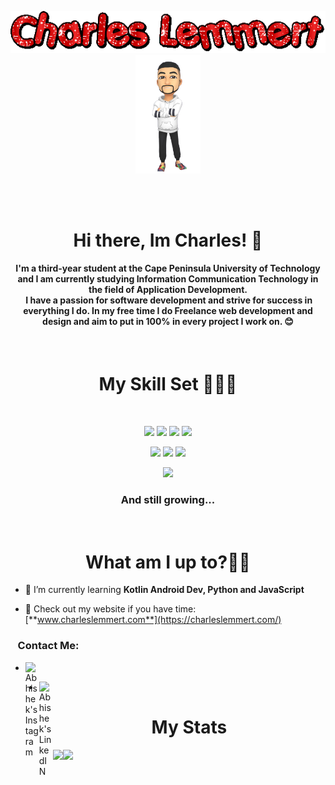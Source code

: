 <p align="center">
  <img src="https://github.com/AsteroAlien/AsteroAlien/blob/main/text.gif" alt="animated"/>
  <img height="190"  src="https://github.com/AsteroAlien/AsteroAlien/blob/main/icon.png" alt="animated"/>
</p>
<br/>
<br/>

<h1 align="center">Hi there, Im Charles! 👋</h1>
<h4  align="center">
I'm a third-year student at the Cape Peninsula University of Technology and I am currently studying Information Communication Technology in the field of Application Development.
<br/>
&nbsp;I have a passion for software development and strive for success in everything I do. In my free time I do Freelance web development and design and aim to put in 100% in every project I work on. 😊
</h4>

<br/>

<h1 align="center">My Skill Set 👨🏽‍💻 </h1>
<br/>

<p align="center">
<img height="40" src="https://img.shields.io/badge/java-%23ED8B00.svg?style=for-the-badge&logo=java&logoColor=white"/>
<img height="40" src="https://img.shields.io/badge/c%23-%23239120.svg?style=for-the-badge&logo=c-sharp&logoColor=white"/>
<img height="40" src="https://img.shields.io/badge/kotlin-%230095D5.svg?style=for-the-badge&logo=kotlin&logoColor=white"/>
<img height="40" src="https://img.shields.io/badge/python-3670A0?style=for-the-badge&logo=python&logoColor=ffdd54"/>
</p>

<p align="center">
<img height="40" src="https://img.shields.io/badge/html5-%23E34F26.svg?style=for-the-badge&logo=html5&logoColor=white"/>
<img height="40" src="https://img.shields.io/badge/css3-%231572B6.svg?style=for-the-badge&logo=css3&logoColor=white"/>
<img height="40" src="https://img.shields.io/badge/javascript-%23323330.svg?style=for-the-badge&logo=javascript&logoColor=%23F7DF1E"/>
</p>

<p align="center">
<img height="40" src="https://img.shields.io/badge/sqlite-%2307405e.svg?style=for-the-badge&logo=sqlite&logoColor=white"/>
</p>

<h3 align="center">And still growing...</h3>

<br/>

<h1 align="center">What am I up to?🤔💭</h1>

- 🌱 I’m currently learning **Kotlin Android Dev, Python and JavaScript**

- 📝 Check out my website if you have time: [**www.charleslemmert.com**](https://charleslemmert.com/)

<!--- - 📫 How to reach me **info@charleslemmert.com**-->

<h3>&nbsp; &nbsp;Contact Me:</h3>

- <a href="https://www.instagram.com/charleslemmert/">
  <img align="left" alt="Abhishek's Instagram" width="22px" src="https://raw.githubusercontent.com/hussainweb/hussainweb/main/icons/instagram.png" />
</a>

- <a href="https://www.linkedin.com/in/charles-lemmert-5982b51a9/">
  <img align="left" alt="Abhishek's LinkedIN" width="22px" src="https://raw.githubusercontent.com/peterthehan/peterthehan/master/assets/linkedin.svg" />
</a>


<h1 align="center">My Stats</h1>
<img align="left" src="https://github-readme-stats.vercel.app/api?username=Astro-Alien&show_icons=true&theme=radical" />
<img align="left" width="35%" src="https://github-readme-stats.vercel.app/api/top-langs/?username=Astro-Alien&layout=compact)](https://github.com/anuraghazra/github-readme-stats" />
